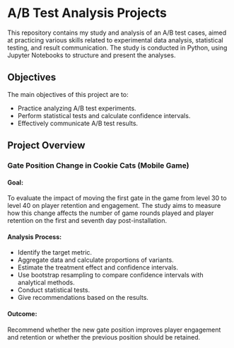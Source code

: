 # A/B Test Analysis Projects
This repository contains my study and analysis of an A/B test cases, aimed at practicing various skills related to experimental data analysis, statistical testing, and result communication. The study is conducted in Python, using Jupyter Notebooks to structure and present the analyses.

## Objectives
The main objectives of this project are to:
* Practice analyzing A/B test experiments.
* Perform statistical tests and calculate confidence intervals.
* Effectively communicate A/B test results.

## Project Overview

### Gate Position Change in Cookie Cats (Mobile Game)

#### Goal:
To evaluate the impact of moving the first gate in the game from level 30 to level 40 on player retention and engagement. The study aims to measure how this change affects the number of game rounds played and player retention on the first and seventh day post-installation.

#### Analysis Process:
* Identify the target metric.
* Aggregate data and calculate proportions of variants.
* Estimate the treatment effect and confidence intervals.
* Use bootstrap resampling to compare confidence intervals with analytical methods.
* Conduct statistical tests.
* Give recommendations based on the results.
  
#### Outcome:
Recommend whether the new gate position improves player engagement and retention or whether the previous position should be retained.
